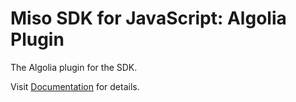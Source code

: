 # Miso SDK for JavaScript: Algolia Plugin
The Algolia plugin for the SDK.

Visit [Documentation](https://misoai.github.io/miso-client-js-sdk/plugins/algolia/) for details.
